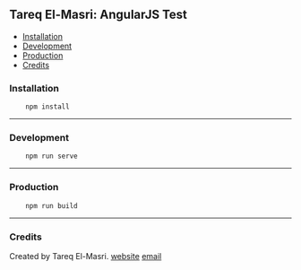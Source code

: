 ## Tareq El-Masri: AngularJS Test

*  [Installation](#installation)
*  [Development](#development)
*  [Production](#production)
*  [Credits](#credits)

### <a name="installation"></a>Installation

````
    npm install
````

---

### <a name="development"></a>Development

````
    npm run serve
````

---

### <a name="production"></a>Production

````
    npm run build
````

---

### <a name="credits"></a>Credits

Created by Tareq El-Masri.
[website](http://masri.me)
[email](mailto:tareq@masri.me)